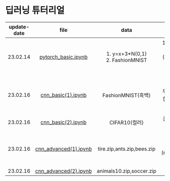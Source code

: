 # 딥러닝 튜터리얼
|update-date|file|data|model|remarks|reference|language|
|:---:|:---:|:---:|:---:|:---:|:---:|:---:|
|23.02.14|[pytorch_basic.ipynb]()|1. y=x+3*N(0,1)<br>2. FashionMNIST|1. linear모델(y=xw+b)<br>2. 간단한cnn모델|torchvision.datasets을통해데이터다운|[이수안컴퓨터](https://youtu.be/C1P7PaIeKvU?list=PL7ZVZgsnLwEEIC4-KQIchiPda_EjxX61r)|pytorch|
|23.02.16|[cnn_basic(1).ipynb](https://github.com/ksouth0413/dltutorial/blob/main/cnn_basic(1).ipynb)|FashionMNIST(흑백)|두가지간단한cnn모델|1. 10개의Conv2d+2개의fc & 2개의Conv2d+5개의fc<br>2. batch_size128,64|[이수안컴퓨터]([https://youtu.be/BnV0m4jOb6g](https://youtu.be/IwLOWwrz26w?list=PL7ZVZgsnLwEEIC4-KQIchiPda_EjxX61r))|pytorch|
|23.02.16|[cnn_basic(2).ipynb](https://github.com/ksouth0413/dltutorial/blob/main/cnn_basic(2).ipynb)|CIFAR10(컬러)|간단한cnn모델||[이수안컴퓨터]([https://youtu.be/BnV0m4jOb6g](https://youtu.be/E-LodDU6pIA?list=PL7ZVZgsnLwEEIC4-KQIchiPda_EjxX61r))|pytorch|
|23.02.16|[cnn_advanced(1).ipynb](https://github.com/ksouth0413/dltutorial/blob/main/cnn_advanced(1).ipynb)|tire.zip,ants.zip,bees.zip|전이학습(resnet18)|Pytorch에서 제공하지 않는 Dataset을 사용(ImageFolder, Custom Dataset Class)|[이수안컴퓨터]([https://youtu.be/BnV0m4jOb6g](https://youtu.be/szfjmRYPX-4?list=PL7ZVZgsnLwEEIC4-KQIchiPda_EjxX61r))|pytorch|
|23.02.16|[cnn_advanced(2).ipynb](https://github.com/ksouth0413/dltutorial/blob/main/cnn_advanced(2).ipynb)|animals10.zip,soccer.zip||||pytorch|
